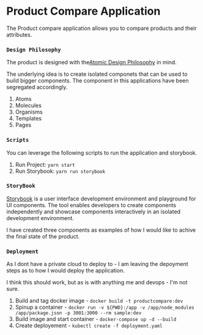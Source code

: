 # Product Compare Application

The Product compare application allows you to compare products and their attributes.

### `Design Philosophy`

The product is designed with the[Atomic Design Philosophy](https://bradfrost.com/blog/post/atomic-web-design/) in mind.

The underlying idea is to create isolated componets that can be used to build bigger components. The component in this applications have been segregated accordingly.

1. Atoms
2. Molecules
3. Organisms
4. Templates
5. Pages

### `Scripts`

You can leverage the following scripts to run the application and storybook.

1. Run Project: `yarn start`
2. Run Storybook: `yarn run storybook`

### `StoryBook`

[Storybook](https://storybook.js.org) is a user interface development environment and playground for UI components. The tool enables developers to create components independently and showcase components interactively in an isolated development environment.

I have created three components as examples of how I would like to achive the final state of the product.

### `Deployment`

As I dont have a private cloud to deploy to - I am leaving the depoyment steps as to how I would deploy the application.

I think this should work, but as is with anything me and devops - I'm not sure.

1. Build and tag docker image - `docker build -t productcompare:dev`
2. Spinup a container - `docker run -v ${PWD}:/app -v /app/node_modules /app/package.json -p 3001:3000 --rm sample:dev`
3. Build image and start container - `docker-compose up -d --build`
4. Create deployement - `kubectl create -f deployment.yaml`
